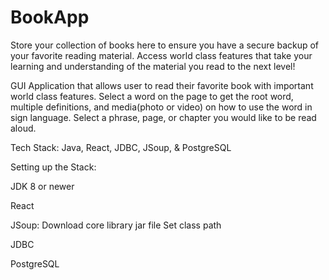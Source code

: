 # BookApp

Store your collection of books here to ensure you have a secure backup of your favorite reading material. 
Access world class features that take your learning and understanding of the material you read to the next level! 

GUI Application that allows user to read their favorite book with important world class features. 
Select a word on the page to get the root word, multiple definitions, and media(photo or video) on 
how to use the word in sign language. Select a phrase, page, or chapter you would like to be read aloud.

Tech Stack: Java, React, JDBC, JSoup, & PostgreSQL 

Setting up the Stack:

JDK 8 or newer

React

JSoup: 
Download core library jar file
Set class path 

JDBC

PostgreSQL
